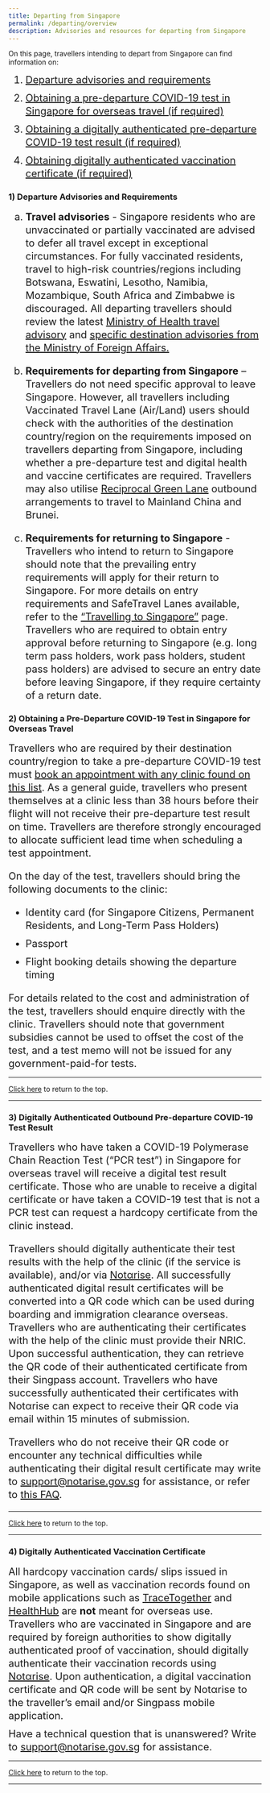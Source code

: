 ```yaml
---
title: Departing from Singapore
permalink: /departing/overview
description: Advisories and resources for departing from Singapore
---
```

<div id="top"></div>

On this page, travellers intending to depart from Singapore can find information on:

<ol style="margin-top:10px; margin-bottom:10px; font-size:20px;">
  <li style="margin-top:10px; margin-bottom:10px; font-size:20px; line-height:1.3;"><a href="#advisories">Departure advisories and requirements</a> </li>
  <li style="margin-top:10px; margin-bottom:10px; font-size:20px; line-height:1.3;"><a href="#PDT">Obtaining a pre-departure COVID-19 test in Singapore for overseas travel (if required)</a></li>
  <li style="margin-top:10px; margin-bottom:10px; font-size:20px; line-height:1.3;"><a href="#Digital">Obtaining a digitally authenticated pre-departure COVID-19 test result (if required)</a></li>
    <li style="margin-top:10px; margin-bottom:10px; font-size:20px; line-height:1.3;"><a href="#Proof">Obtaining digitally authenticated vaccination certificate (if required)</a></li>
</ol>

<div id="advisories"></div>

### 1) Departure Advisories and Requirements

<ol style="margin-top:10px; margin-bottom:10px; font-size:20px; list-style-type:lower-alpha">
  <li style="margin-top:10px; margin-bottom:20px; font-size:20px; line-height:1.3;"><b>Travel advisories</b> - Singapore residents who are unvaccinated or partially vaccinated are advised to defer all travel except in exceptional circumstances. For fully vaccinated residents, travel to high-risk countries/regions including Botswana, Eswatini, Lesotho, Namibia, Mozambique, South Africa and Zimbabwe is discouraged. All departing travellers should review the latest <a href="https://www.moh.gov.sg/covid-19-phase-advisory/#travel_advisory" target="_blank">Ministry of Health travel advisory</a> and <a href="https://www.mfa.gov.sg/where-are-you-travelling-to" target="_blank">specific destination advisories from the Ministry of Foreign Affairs.</a> </li>
  <li style="margin-top:10px; margin-bottom:20px; font-size:20px; line-height:1.3;"><b>Requirements for departing from Singapore</b> – Travellers do not need specific approval to leave Singapore. However, all travellers including Vaccinated Travel Lane (Air/Land) users should check with the authorities of the destination country/region on the requirements imposed on travellers departing from Singapore, including whether a pre-departure test and digital health and vaccine certificates are required. Travellers may also utilise <a href="/rgl/visiting-rgl-counterparts" target="_blank">Reciprocal Green Lane</a> outbound arrangements to travel to Mainland China and Brunei. </li>
  <li style="margin-top:10px; margin-bottom:10px; font-size:20px; line-height:1.3;"><b>Requirements for returning to Singapore</b> - Travellers who intend to return to Singapore should note that the prevailing entry requirements will apply for their return to Singapore. For more details on entry requirements and SafeTravel Lanes available, refer to the <a href="/arriving/overview" target="_blank">“Travelling to Singapore”</a> page. Travellers who are required to obtain entry approval before returning to Singapore (e.g. long term pass holders, work pass holders, student pass holders) are advised to secure an entry date before leaving Singapore, if they require certainty of a return date.</li>
</ol>

<div id="PDT"></div>

### 2) Obtaining a Pre-Departure COVID-19 Test in Singapore for Overseas Travel 

<p style="margin-top:10px; margin-bottom:20px; font-size:20px; line-height:1.3;">Travellers who are required by their destination country/region to take a pre-departure COVID-19 test must <a href="https://www.moh.gov.sg/licensing-and-regulation/regulations-guidelines-and-circulars/details/list-of-covid-19-swab-providers" target="_blank">book an appointment with any clinic found on this list</a>. As a general guide, travellers who present themselves at a clinic less than 38 hours before their flight will not receive their pre-departure test result on time. Travellers are therefore strongly encouraged to allocate sufficient lead time when scheduling a test appointment.</p>

<p style="margin-top:10px; margin-bottom:20px; font-size:20px; line-height:1.3;">On the day of the test, travellers should bring the following documents to the clinic:</p>

<ol style="margin-top:10px; margin-bottom:10px; font-size:20px; list-style-type:disc;">
 <li style="margin-top:10px; margin-bottom:10px; font-size:20px; line-height:1.3;">Identity card (for Singapore Citizens, Permanent Residents, and Long-Term Pass Holders)</li> 
 <li style="margin-top:10px; margin-bottom:10px; font-size:20px; line-height:1.3;">Passport</li>
 <li style="margin-top:10px; margin-bottom:10px; font-size:20px; line-height:1.3;">Flight booking details showing the departure timing</li>
</ol>

<p style="margin-top:20px; margin-bottom:10px; font-size:20px; line-height:1.3;">For details related to the cost and administration of the test, travellers should enquire directly with the clinic. Travellers should note that government subsidies cannot be used to offset the cost of the test, and a test memo will not be issued for any government-paid-for tests.</p>

---

<a href="#top">Click here</a> to return to the top.

---

<div id="Digital"></div>

### 3) Digitally Authenticated Outbound Pre-departure COVID-19 Test Result

<p style="margin-top:10px; margin-bottom:20px; font-size:20px; line-height:1.3;">Travellers who have taken a COVID-19 Polymerase Chain Reaction Test (“PCR test”) in Singapore for overseas travel will receive a digital test result certificate. Those who are unable to receive a digital certificate or have taken a COVID-19 test that is not a PCR test can request a hardcopy certificate from the clinic instead.</p>

<p style="margin-top:10px; margin-bottom:20px; font-size:20px; line-height:1.3;">Travellers should digitally authenticate their test results with the help of the clinic (if the service is available), and/or via <a href="https://www.notarise.gov.sg/" target="_blank">Notαrise</a>. All successfully authenticated digital result certificates will be converted into a QR code which can be used during boarding and immigration clearance overseas. Travellers who are authenticating their certificates with the help of the clinic must provide their NRIC. Upon successful authentication, they can retrieve the QR code of their authenticated certificate from their Singpass account. Travellers who have successfully authenticated their certificates with Notαrise can expect to receive their QR code via email within 15 minutes of submission.</p>

<p style="margin-top:10px; margin-bottom:20px; font-size:20px; line-height:1.3;">Travellers who do not receive their QR code or encounter any technical difficulties while authenticating their digital result certificate may write to <a href="mailto:support@notarise.gov.sg">support@notarise.gov.sg</a> for assistance, or refer to <a href="https://www.notarise.gov.sg/faq" target="_blank">this FAQ</a>.</p>


---

<a href="#top">Click here</a> to return to the top.

---

<div id="Proof"></div>

### 4) Digitally Authenticated Vaccination Certificate

<p style="margin-top:10px; margin-bottom:10px; font-size:20px; line-height:1.3;">All hardcopy vaccination cards/ slips issued in Singapore, as well as vaccination records found on mobile applications such as <a href="https://www.tracetogether.gov.sg/" target="_blank">TraceTogether</a> and <a href="https://www.healthhub.sg/" target="_blank">HealthHub</a> are <b>not</b> meant for overseas use. Travellers who are vaccinated in Singapore and are required by  foreign authorities to show digitally authenticated proof of vaccination, should digitally authenticate their vaccination records using <a href="https://www.notarise.gov.sg/" target="_blank">Notαrise</a>. Upon authentication, a digital vaccination certificate and QR code will be sent by Notαrise to the traveller’s email and/or Singpass mobile application.</p>

<p style="margin-top:10px; margin-bottom:10px; font-size:20px; line-height:1.3;">Have a technical question that is unanswered? Write to <a href="mailto:support@notarise.gov.sg">support@notarise.gov.sg</a> for assistance.</p>

---

<a href="#top">Click here</a> to return to the top.

---